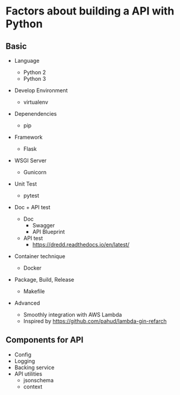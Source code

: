 # Factors about building a API with Python

## Basic
- Language
    - Python 2
    - Python 3

- Develop Environment
    - virtualenv

- Depenendencies
    - pip
    
- Framework
    - Flask

- WSGI Server
    - Gunicorn

- Unit Test
    - pytest

- Doc + API test
    - Doc
        - Swagger
        - API Blueprint
    - API test
        - https://dredd.readthedocs.io/en/latest/

- Container technique
    - Docker 

- Package, Build, Release
    - Makefile

- Advanced
    - Smoothly integration with AWS Lambda
    - Inspired by https://github.com/pahud/lambda-gin-refarch

## Components for API
- Config
- Logging
- Backing service
- API utilities
    - jsonschema
    - context
